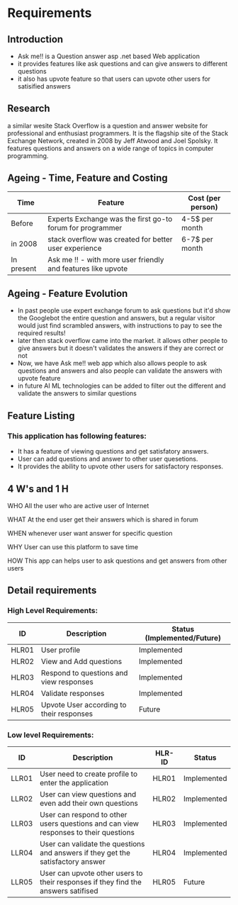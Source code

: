 # Requirements

## Introduction
*  Ask me!!  is a Question answer asp .net based Web application 
*  it provides features like ask questions and can give answers to different questions
*  it also has upvote feature so that users can upvote other users for satisified answers

## Research
a similar wesite Stack Overflow is a question and answer website for professional and enthusiast programmers. It is the flagship site of the Stack Exchange Network, created in 2008 by Jeff Atwood and Joel Spolsky. It features questions and answers on a wide range of topics in computer programming.


## Ageing - Time, Feature and Costing
Time | Feature | Cost (per person)
------|----------|---------
Before | Experts Exchange was the first go-to forum for programmer | 4-5$ per month
in 2008 | stack overflow  was created for better user experience | 6-7$ per month 
In present |  Ask me !! - with more user friendly and features like upvote | 

## Ageing - Feature Evolution
* In past people use expert exchange forum to ask questions but it'd show the Googlebot the entire question and answers, but a regular visitor would just find scrambled answers, with instructions to pay to see the required results!
*	later then stack overflow came into the market. it allows other people to give answers but it doesn't validates the answers if they are correct or not
*	Now, we have Ask me!! web app which also allows people to ask questions and answers and also people can validate the answers with upvote feature
*	in future AI ML technologies can be added to filter out the different and validate the answers to similar questions

## Feature Listing
### This application has following features:
* It has a feature of viewing questions and get satisfatory answers.
* User can add questions and answer to other user quesetions.
* It provides the ability to upvote other users for satisfactory responses.


## 4 W&#39;s and 1 H
WHO
All the user who are active user of Internet

WHAT
At the end user get their answers which is shared in forum

WHEN
 whenever user want answer for specific question

WHY
User can use this platform to save time 

HOW
	This app can helps user to ask questions and get answers from other users




## Detail requirements
### High Level Requirements:

 ID | Description | Status (Implemented/Future)
------ |-----------| -------------
HLR01|User profile|Implemented
HLR02|View and Add questions|Implemented
HLR03|Respond to questions and view responses|Implemented
HLR04|Validate responses|Implemented
HLR05|Upvote User according to their responses|Future

###  Low level Requirements:
ID | Description | HLR-ID | Status
------|-------------|--------|--------
LLR01|User need to create profile to enter the application |HLR01|Implemented
LLR02|User can view questions and even add their own questions |HLR02|Implemented
LLR03|User can respond to other users questions and can view responses to their questions |HLR03|Implemented
LLR04|User can validate the questions and answers if they get the satisfactory answer |HLR04|Implemented
LLR05|User can upvote other users to their responses if they find the answers satifised |HLR05|Future







